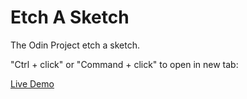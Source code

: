 # Etch A Sketch

The Odin Project etch a sketch.

"Ctrl + click" or "Command + click" to open in new tab:

[Live Demo](https://bileeave.github.io/eas/)
